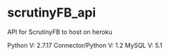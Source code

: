 # scrutinyFB_api
API for ScrutinyFB to host on heroku

Python V: 2.7.17
Connector/Python V: 1.2
MySQL V: 5.1

